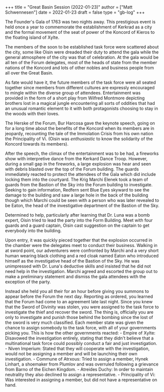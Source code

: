 +++
title = "Great Basin Session (2022-01-23)"
author = ["Matt Schwennesen"]
date = 2022-01-23
draft = false
type = "gb-log"
+++

The Founder's Gala of 1763 was two nights away. This prestigious event
is held once a year to commemorate the establishment of Kerkrad as a
city and the formal movement of the seat of power of the Koncord of
Kieros to the floating island of Xylte.

The members of the soon to be established task force were scattered
about the city, some like Oisin were dreaded their duty to attend the
gala while the general atmosphere of the city was that of celebration.
At the gala would be all ten of the Forum delegates, most of the heads
of state from the member nations of the Koncord and lots of other nobles
and business people from all over the Great Basin.

As fate would have it, the future members of the task force were all
seated together since members from different cultures are expressly
encouraged to mingle within the diverse group of attendees.
Entertainment was provided in the form of a short play from Wilfred
Montmore depicting brothers lost in a magical jungle encountering all
sorts of oddities that had an unusual romantic element to it with both
protagonists choosing to stay in the woods with their loves.

The Herske of the Forum, Bur Harcosa gave the keynote speech, going on
for a long time about the benefits of the Koncord when its members are
in jeopardy, recounting the tale of the Immolation Crisis from his own
nation the Principality of Vi. (Oisin was _enthusiastic_ to know the
solidarity of the Koncord towards its members).

After the speech, the climax of the entertainment was to be had, a
fireworks show with interpretive dance from the Kerkard Dance Troop.
However, during a small gap in the fireworks, a large explosion was hear
and seen with debris blasted over the top of the Forum building. The
guards immediately reacted to protect the attendees of the Gala which
did include locking them into the courtyard. The Krig Marchi Elenek took
a team of guards from the Bastion of the Sky into the Forum building to
investigate. Seeking to gain information, Redfern sent Blue Eyes skyward
to see the damage to the building and saw a large hole in the back of
the building though which Marchi could be seen with a person who was
later revealed to be Eaton, the head of the investigative department of
the Bastion of the Sky.

Determined to help, particularly after learning that Dr. Luna was a bomb
expert, Oisin tried to lead the party into the Form Building. Meet with
four guards and a guard captain, Oisin cast suggestion on the captain to
get everybody into the building.

Upon entry, it was quickly pieced together that the explosion occurred
in the chamber were the delegates meet to conduct their business.
Walking in at sword point, our adventurers were confronted by Marchi and
a very short human wearing black clothing and a red cloak named Eaton
who introduced himself as the investigative head of the Bastion of the
Sky. He was unimpressed with Dr. Luna's deductive skills and insisted
that he did not need help in the investigation. Marchi agreed and
escorted the group out to make a preliminary statement and dismiss the
gala attendees with the exception of the party.

Instead she held you all their for an hour before giving you summons to
appear before the Forum the next day. Reporting as ordered, you learned
that the Forum had come to an agreement late last night. Since you knew
that the Sword of Divinity was stolen, you were assigned to the task
force to investigate the thief and recover the sword. The thing is,
officially you are only to investigate and punish those behind the
bombing since the lost of the sword is very much classified. Each member
state was given the chance to assign somebody to the task force, with
all of your governments picking you. This is how the other governments
reacted: - Empire of Xylte: Disavowed the investigation entirely,
stating that they didn't believe that a multinational task force could
possibly conduct a fair and just investigation. - Niven Imperium: Stated
that they will cooperate with the investigation, would not be assigning
a member and will be launching their own investigation. - Commune of
Atrxous: Tried to assign a member, Hynek Linhart, a shoemaker from
Plumlov and was overruled following a grievance from Barno of the Eichen
Kingdom. - Atreides Duchy: In order to maintain neutrality they also
declined to assign a representative. - Principality of Vi: Was
interested in assigning a member, but did not have a representative on
hand.
